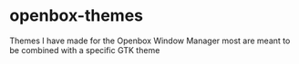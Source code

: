 # openbox-themes
Themes I have made for the Openbox Window Manager 
most are meant to be combined with a specific GTK theme
